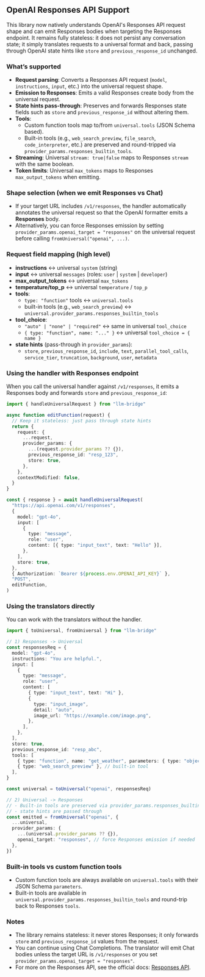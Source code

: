 ## OpenAI Responses API Support

This library now natively understands OpenAI's Responses API request shape and can emit Responses bodies when targeting the Responses endpoint. It remains fully stateless: it does not persist any conversation state; it simply translates requests to a universal format and back, passing through OpenAI state hints like `store` and `previous_response_id` unchanged.

### What’s supported

- **Request parsing**: Converts a Responses API request (`model`, `instructions`, `input`, etc.) into the universal request shape.
- **Emission to Responses**: Emits a valid Responses create body from the universal request.
- **State hints pass-through**: Preserves and forwards Responses state fields such as `store` and `previous_response_id` without altering them.
- **Tools**:
  - Custom function tools map to/from `universal.tools` (JSON Schema based).
  - Built-in tools (e.g., `web_search_preview`, `file_search`, `code_interpreter`, etc.) are preserved and round-tripped via `provider_params.responses_builtin_tools`.
- **Streaming**: Universal `stream: true|false` maps to Responses `stream` with the same boolean.
- **Token limits**: Universal `max_tokens` maps to Responses `max_output_tokens` when emitting.

### Shape selection (when we emit Responses vs Chat)

- If your target URL includes `/v1/responses`, the handler automatically annotates the universal request so that the OpenAI formatter emits a **Responses** body.
- Alternatively, you can force Responses emission by setting `provider_params.openai_target = "responses"` on the universal request before calling `fromUniversal("openai", ...)`.

### Request field mapping (high level)

- **instructions** ↔ universal `system` (string)
- **input** ↔ universal `messages` (roles: `user` | `system` | `developer`)
- **max_output_tokens** ↔ universal `max_tokens`
- **temperature/top_p** ↔ universal `temperature` / `top_p`
- **tools**:
  - `type: "function"` tools ↔ `universal.tools`
  - built-in tools (e.g., `web_search_preview`) ↔ `universal.provider_params.responses_builtin_tools`
- **tool_choice**:
  - `"auto" | "none" | "required"` ↔ same in universal `tool_choice`
  - `{ type: "function", name: "..." }` ↔ universal `tool_choice = { name }`
- **state hints** (pass-through in `provider_params`):
  - `store`, `previous_response_id`, `include`, `text`, `parallel_tool_calls`, `service_tier`, `truncation`, `background`, `user`, `metadata`

### Using the handler with Responses endpoint

When you call the universal handler against `/v1/responses`, it emits a Responses body and forwards `store` and `previous_response_id`:

```ts
import { handleUniversalRequest } from "llm-bridge"

async function editFunction(request) {
  // Keep it stateless: just pass through state hints
  return {
    request: {
      ...request,
      provider_params: {
        ...(request.provider_params ?? {}),
        previous_response_id: "resp_123",
        store: true,
      },
    },
    contextModified: false,
  }
}

const { response } = await handleUniversalRequest(
  "https://api.openai.com/v1/responses",
  {
    model: "gpt-4o",
    input: [
      {
        type: "message",
        role: "user",
        content: [{ type: "input_text", text: "Hello" }],
      },
    ],
    store: true,
  },
  { Authorization: `Bearer ${process.env.OPENAI_API_KEY}` },
  "POST",
  editFunction,
)
```

### Using the translators directly

You can work with the translators without the handler.

```ts
import { toUniversal, fromUniversal } from "llm-bridge"

// 1) Responses -> Universal
const responsesReq = {
  model: "gpt-4o",
  instructions: "You are helpful.",
  input: [
    {
      type: "message",
      role: "user",
      content: [
        { type: "input_text", text: "Hi" },
        {
          type: "input_image",
          detail: "auto",
          image_url: "https://example.com/image.png",
        },
      ],
    },
  ],
  store: true,
  previous_response_id: "resp_abc",
  tools: [
    { type: "function", name: "get_weather", parameters: { type: "object" } },
    { type: "web_search_preview" }, // built-in tool
  ],
}

const universal = toUniversal("openai", responsesReq)

// 2) Universal -> Responses
// - Built-in tools are preserved via provider_params.responses_builtin_tools
// - state hints are passed through
const emitted = fromUniversal("openai", {
  ...universal,
  provider_params: {
    ...(universal.provider_params ?? {}),
    openai_target: "responses", // force Responses emission if needed
  },
})
```

### Built-in tools vs custom function tools

- Custom function tools are always available on `universal.tools` with their JSON Schema `parameters`.
- Built-in tools are available in `universal.provider_params.responses_builtin_tools` and round-trip back to Responses `tools`.

### Notes

- The library remains stateless: it never stores Responses; it only forwards `store` and `previous_response_id` values from the request.
- You can continue using Chat Completions. The translator will emit Chat bodies unless the target URL is `/v1/responses` or you set `provider_params.openai_target = "responses"`.
- For more on the Responses API, see the official docs: [Responses API](https://platform.openai.com/docs/api-reference/responses).
